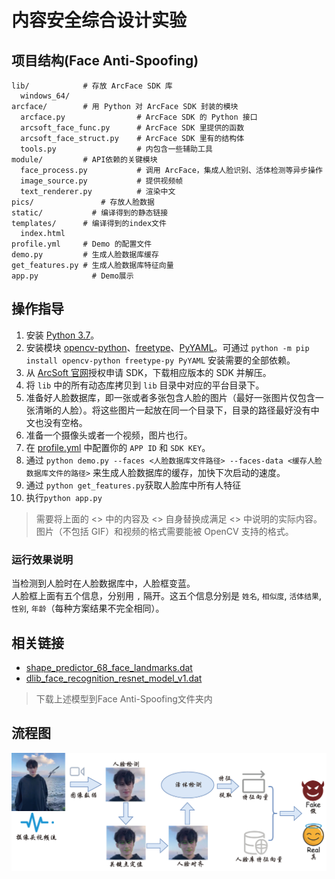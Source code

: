 # 内容安全综合设计实验

## 项目结构(Face Anti-Spoofing)

```text
lib/            # 存放 ArcFace SDK 库
  windows_64/
arcface/        # 用 Python 对 ArcFace SDK 封装的模块
  arcface.py                # ArcFace SDK 的 Python 接口
  arcsoft_face_func.py      # ArcFace SDK 里提供的函数
  arcsoft_face_struct.py    # ArcFace SDK 里有的结构体
  tools.py                  # 内包含一些辅助工具
module/         # API依赖的关键模块
  face_process.py           # 调用 ArcFace，集成人脸识别、活体检测等异步操作
  image_source.py           # 提供视频帧
  text_renderer.py          # 渲染中文
pics/		        # 存放人脸数据
static/		      # 编译得到的静态链接
templates/      # 编译得到的index文件
  index.html
profile.yml     # Demo 的配置文件
demo.py         # 生成人脸数据库缓存
get_features.py # 生成人脸数据库特征向量
app.py		      # Demo展示
```

## 操作指导

1. 安装 [Python 3.7](https://www.python.org/downloads)。
2. 安装模块 [opencv-python](https://pypi.org/project/opencv-python)、[freetype](https://pypi.org/project/freetype-py)、[PyYAML](https://pypi.org/project/PyYAML)。可通过 `python -m pip install opencv-python freetype-py PyYAML` 安装需要的全部依赖。
3. 从 [ArcSoft 官网](https://ai.arcsoft.com.cn/product/arcface.html)授权申请 SDK，下载相应版本的 SDK 并解压。
4. 将 `lib` 中的所有动态库拷贝到 `lib` 目录中对应的平台目录下。
5. 准备好人脸数据库，即一张或者多张包含人脸的图片（最好一张图片仅包含一张清晰的人脸）。将这些图片一起放在同一个目录下，目录的路径最好没有中文也没有空格。
6. 准备一个摄像头或者一个视频，图片也行。
7. 在 [profile.yml](profile.yml) 中配置你的 `APP ID` 和 `SDK KEY`。
8. 通过 `python demo.py --faces <人脸数据库文件路径> --faces-data <缓存人脸数据库文件的路径>` 来生成人脸数据库的缓存，加快下次启动的速度。 
9. 通过 `python get_features.py`获取人脸库中所有人特征
10. 执行`python app.py`

> 需要将上面的 <> 中的内容及 <> 自身替换成满足 <> 中说明的实际内容。 
> 图片（不包括 GIF）和视频的格式需要能被 OpenCV 支持的格式。

### 运行效果说明

当检测到人脸时在人脸数据库中，人脸框变蓝。  
人脸框上面有五个信息，分别用 `,` 隔开。这五个信息分别是 `姓名`, `相似度`, `活体结果`, `性别`, `年龄`（每种方案结果不完全相同）。

## 相关链接

- [shape_predictor_68_face_landmarks.dat](http://dlib.net/files/shape_predictor_68_face_landmarks.dat.bz2)
- [dlib_face_recognition_resnet_model_v1.dat](http://dlib.net/files/)

> 下载上述模型到Face Anti-Spoofing文件夹内

## 流程图
![image](https://github.com/ZehyrW/Content-Security/blob/master/Face_Anti_Spoofing/process.png)
